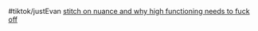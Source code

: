 #tiktok/justEvan  [stitch on nuance and why high functioning needs to fuck off](https://www.tiktok.com/@evan.just.ev4n/video/6909805500787952901)